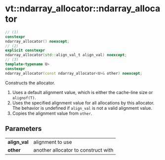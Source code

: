 vt::ndarray_allocator::ndarray_allocator
========================================

```c++
// (1)
constexpr
ndarray_allocator() noexcept;
// (2)
explicit constexpr
ndarray_allocator(std::align_val_t align_val) noexcept;
// (3)
template<typename U>
constexpr
ndarray_allocator(const ndarray_allocator<U>& other) noexcept;
```

Constructs the allocator.

1. Uses a default alignment value, which is either the cache-line size or `alignof(T)`.
2. Uses the specified alignment value for all allocations by this allocator. The behavior is undefined if `align_val` is not a valid alignment value.
3. Copies the alignment value from `other`.

Parameters
----------

|||
-------------- | -----------------------------------
**align\_val** | alignment to use
**other**      | another allocator to construct with
